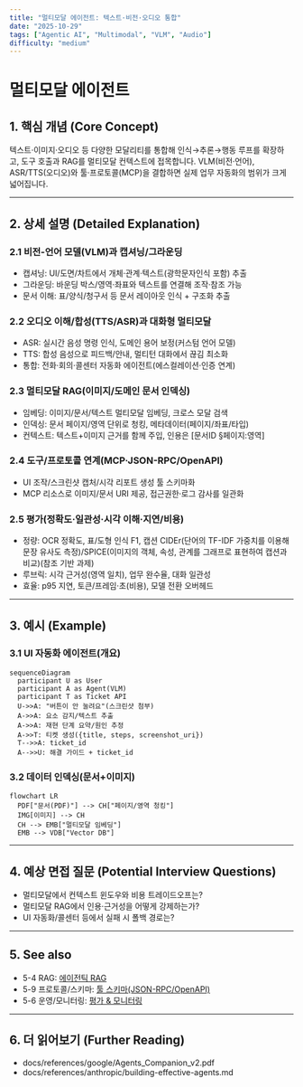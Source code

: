 ```yaml
---
title: "멀티모달 에이전트: 텍스트·비전·오디오 통합"
date: "2025-10-29"
tags: ["Agentic AI", "Multimodal", "VLM", "Audio"]
difficulty: "medium"
---
```


# 멀티모달 에이전트

## 1. 핵심 개념 (Core Concept)

텍스트·이미지·오디오 등 다양한 모달리티를 통합해 인식→추론→행동 루프를 확장하고, 도구 호출과 RAG를 멀티모달 컨텍스트에 접목합니다. VLM(비전·언어), ASR/TTS(오디오)와 툴·프로토콜(MCP)을 결합하면 실제 업무 자동화의 범위가 크게 넓어집니다.

---

## 2. 상세 설명 (Detailed Explanation)

### 2.1 비전-언어 모델(VLM)과 캡셔닝/그라운딩
- 캡셔닝: UI/도면/차트에서 개체·관계·텍스트(광학문자인식 포함) 추출
- 그라운딩: 바운딩 박스/영역·좌표와 텍스트를 연결해 조작·참조 가능
- 문서 이해: 표/양식/청구서 등 문서 레이아웃 인식 + 구조화 추출

### 2.2 오디오 이해/합성(TTS/ASR)과 대화형 멀티모달
- ASR: 실시간 음성 명령 인식, 도메인 용어 보정(커스텀 언어 모델)
- TTS: 합성 음성으로 피드백/안내, 멀티턴 대화에서 끊김 최소화
- 통합: 전화·회의·콜센터 자동화 에이전트(에스컬레이션·인증 연계)

### 2.3 멀티모달 RAG(이미지/도메인 문서 인덱싱)
- 임베딩: 이미지/문서/텍스트 멀티모달 임베딩, 크로스 모달 검색
- 인덱싱: 문서 페이지/영역 단위로 청킹, 메타데이터(페이지/좌표/타입)
- 컨텍스트: 텍스트+이미지 근거를 함께 주입, 인용은 [문서ID §페이지:영역]

### 2.4 도구/프로토콜 연계(MCP·JSON-RPC/OpenAPI)
- UI 조작/스크린샷 캡처/시각 리포트 생성 툴 스키마화
- MCP 리소스로 이미지/문서 URI 제공, 접근권한·로그 감사를 일관화

### 2.5 평가(정확도·일관성·시각 이해·지연/비용)
- 정량: OCR 정확도, 표/도형 인식 F1, 캡션 CIDEr(단어의 TF-IDF 가중치를 이용해 문장 유사도 측정)/SPICE(이미지의 객체, 속성, 관계를 그래프로 표현하여 캡션과 비교)(참조 기반 과제)
- 루브릭: 시각 근거성(영역 일치), 업무 완수율, 대화 일관성
- 효율: p95 지연, 토큰/프레임·초(비용), 모델 전환 오버헤드

---

## 3. 예시 (Example)

### 3.1 UI 자동화 에이전트(개요)
```mermaid
sequenceDiagram
  participant U as User
  participant A as Agent(VLM)
  participant T as Ticket API
  U->>A: "버튼이 안 눌려요"(스크린샷 첨부)
  A->>A: 요소 감지/텍스트 추출
  A->>A: 재현 단계 요약/원인 추정
  A->>T: 티켓 생성({title, steps, screenshot_uri})
  T-->>A: ticket_id
  A-->>U: 해결 가이드 + ticket_id
```

### 3.2 데이터 인덱싱(문서+이미지)
```mermaid
flowchart LR
  PDF["문서(PDF)"] --> CH["페이지/영역 청킹"]
  IMG[이미지] --> CH
  CH --> EMB["멀티모달 임베딩"]
  EMB --> VDB["Vector DB"]
```

---

## 4. 예상 면접 질문 (Potential Interview Questions)

- 멀티모달에서 컨텍스트 윈도우와 비용 트레이드오프는?
- 멀티모달 RAG에서 인용·근거성을 어떻게 강제하는가?
- UI 자동화/콜센터 등에서 실패 시 폴백 경로는?

---

## 5. See also

- 5-4 RAG: [에이전틱 RAG](../5-4-retrieval-augmented-generation-rag/advanced-agentic-rag.md)
- 5-9 프로토콜/스키마: [툴 스키마(JSON-RPC/OpenAPI)](../5-9-보안-and-프로토콜/tool-schemas-jsonrpc-openapi.md)
- 5-6 운영/모니터링: [평가 & 모니터링](../5-6-agentops-운영-and-자동화/evaluation-monitoring-ops.md)

---

## 6. 더 읽어보기 (Further Reading)

- docs/references/google/Agents_Companion_v2.pdf
- docs/references/anthropic/building-effective-agents.md
